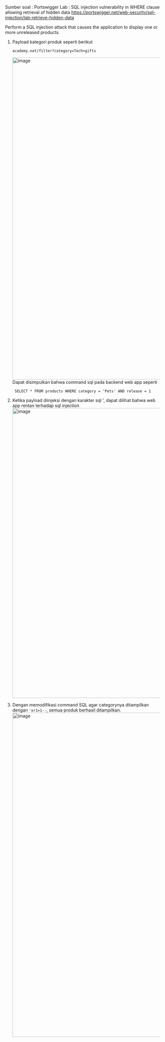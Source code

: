 Sumber soal :
Portswigger Lab : SQL injection vulnerability in WHERE clause allowing retrieval of hidden data
https://portswigger.net/web-security/sql-injection/lab-retrieve-hidden-data

Perform a SQL injection attack that causes the application to display one or more unreleased products. 
1. Payload kategori produk seperti berikut
   ```
   academy.net/filter?category=Tech+gifts
   ```
   <img width="1652" height="1046" alt="image" src="https://github.com/user-attachments/assets/35363f4b-8872-47fd-a1ac-e1c778d4f84e" /> <br />
   Dapat disimpulkan bahwa command sql pada backend web app seperti
   ```
    SELECT * FROM products WHERE category = 'Pets' AND release = 1
   ```
2. Ketika payload diinjeksi dengan karakter sql ', dapat dilihat bahwa web app rentan terhadap sql injection <br />
    <img width="1719" height="941" alt="image" src="https://github.com/user-attachments/assets/250687e4-7a61-46d7-9a5b-e07d4658e19d" /> <br />

3. Dengan memodifikasi command SQL agar categorynya ditampilkan dengan `'or1=1--`, semua produk berhasil ditampilkan. <br />
   <img width="1796" height="1053" alt="image" src="https://github.com/user-attachments/assets/2511259c-df3b-4a52-8de2-efc9ad1ba19c" />


